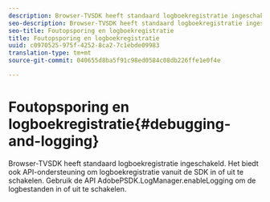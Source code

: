 ```yaml
---
description: Browser-TVSDK heeft standaard logboekregistratie ingeschakeld. Het biedt ook API-ondersteuning om logboekregistratie vanuit de SDK in of uit te schakelen. Gebruik de API AdobePSDK.LogManager.enableLogging om de logbestanden in of uit te schakelen.
seo-description: Browser-TVSDK heeft standaard logboekregistratie ingeschakeld. Het biedt ook API-ondersteuning om logboekregistratie vanuit de SDK in of uit te schakelen. Gebruik de API AdobePSDK.LogManager.enableLogging om de logbestanden in of uit te schakelen.
seo-title: Foutopsporing en logboekregistratie
title: Foutopsporing en logboekregistratie
uuid: c0970525-975f-4252-8ca2-7c1ebde09983
translation-type: tm+mt
source-git-commit: 040655d8ba5f91c98ed0584c08db226ffe1e0f4e

---
```



# Foutopsporing en logboekregistratie{#debugging-and-logging}

Browser-TVSDK heeft standaard logboekregistratie ingeschakeld. Het biedt ook API-ondersteuning om logboekregistratie vanuit de SDK in of uit te schakelen. Gebruik de API AdobePSDK.LogManager.enableLogging om de logbestanden in of uit te schakelen.

